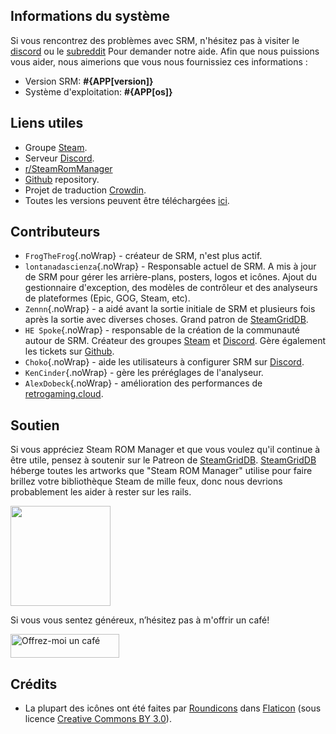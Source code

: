 ## Informations du système

Si vous rencontrez des problèmes avec SRM, n'hésitez pas à visiter le [discord](https://discord.gg/bnSVJrz) ou le [subreddit](https://www.reddit.com/r/SteamRomManager/) Pour demander notre aide. Afin que nous puissions vous aider, nous aimerions que vous nous fournissiez ces informations :

* Version SRM: **#{APP[version]}**
* Système d'exploitation: **#{APP[os]}**

## Liens utiles

* Groupe [Steam](https://steamcommunity.com/groups/steamrommanager).
* Serveur [Discord](https://discord.gg/bnSVJrz).
* [r/SteamRomManager](https://www.reddit.com/r/SteamRomManager/)
* [Github](https://github.com/SteamGridDB/steam-rom-manager) repository.
* Projet de traduction [Crowdin](https://crowdin.com/project/steam-rom-manager).
* Toutes les versions peuvent être téléchargées [ici](https://github.com/SteamGridDB/steam-rom-manager/releases).

## Contributeurs
* `FrogTheFrog`{.noWrap} - créateur de SRM, n'est plus actif.
* `lontanadascienza`{.noWrap} - Responsable actuel de SRM. A mis à jour de SRM pour gérer les arrière-plans, posters, logos et icônes. Ajout du gestionnaire d'exception, des modèles de contrôleur et des analyseurs de plateformes (Epic, GOG, Steam, etc).
* `Zennn`{.noWrap} - a aidé avant la sortie initiale de SRM et plusieurs fois après la sortie avec diverses choses. Grand patron de [SteamGridDB](https://www.steamgriddb.com/).
* `HE Spoke`{.noWrap} - responsable de la création de la communauté autour de SRM. Créateur des groupes [Steam](https://steamcommunity.com/groups/steamrommanager) et [Discord](https://discord.gg/bnSVJrz). Gère également les tickets sur [Github](https://github.com/SteamGridDB/steam-rom-manager).
* `Choko`{.noWrap} - aide les utilisateurs à configurer SRM sur [Discord](https://discord.gg/bnSVJrz).
* `KenCinder`{.noWrap} - gère les préréglages de l'analyseur.
* `AlexDobeck`{.noWrap} - amélioration des performances de [retrogaming.cloud](https://retrogaming.cloud/).

## Soutien
Si vous appréciez Steam ROM Manager et que vous voulez qu'il continue à être utile, pensez à soutenir sur le Patreon de [SteamGridDB](https://www.steamgriddb.com/). [SteamGridDB](https://www.steamgriddb.com/) héberge toutes les artworks que "Steam ROM Manager" utilise pour faire brillez votre bibliothèque Steam de mille feux, donc nous devrions probablement les aider à rester sur les rails.

<a href="https://www.patreon.com/steamgriddb">
    <img src="https://c5.patreon.com/external/logo/become_a_patron_button@2x.png" width="160">
</a>

Si vous vous sentez généreux, n’hésitez pas à m'offrir un café!

<a href="https://www.buymeacoffee.com/cbartondock" target="_blank">
  <img src="https://cdn.buymeacoffee.com/buttons/default-orange.png" alt="Offrez-moi un café" height="38" width="174">
</a>

## Crédits

* La plupart des icônes ont été faites par [Roundicons](https://www.flaticon.com/authors/roundicons) dans [Flaticon](https://www.flaticon.com) (sous licence [Creative Commons BY 3.0](https://creativecommons.org/licenses/by/3.0/)).
